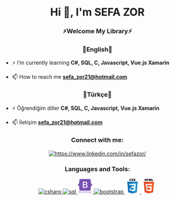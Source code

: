 <h1 align="center">Hi 👋, I'm SEFA ZOR</h1>
<h3 align="center">⚡Welcome My Library⚡</h3>



<h3 align="center">🔭English🔭</h3>

- ⚡ I’m currently learning **C#, SQL, C, Javascript, Vue.js Xamarin** 

- 📫 How to reach me **sefa_zor21@hotmail.com** 

<h3 align="center">🔭Türkçe🔭</h3>

- ⚡ Öğrendiğim diller **C#, SQL, C, Javascript, Vue.js Xamarin**  

- 📫 İletişim **sefa_zor21@hotmail.com**

<h3 align="center">Connect with me:</h3>
<p align="center">
<a href="https://www.linkedin.com/in/sefazor/" target="blank"><img align="center" src="https://cdn.jsdelivr.net/npm/simple-icons@3.0.1/icons/linkedin.svg" alt="https://www.linkedin.com/in/sefazor/" height="30" width="40" /></a>
</p>


<h3 align="center">Languages and Tools:</h3>
<p align="center"><a href="https://docs.microsoft.com/tr-tr/dotnet/csharp/" target="_blank"> <img src="https://cdn.worldvectorlogo.com/logos/c--4.svg" alt="csharp" width="40" height="40"/> </a><a href="https://www.microsoft.com/tr-tr/sql-server/sql-server-2019" target="_blank"> <img src="https://seeklogo.com/images/M/microsoft-sql-server-logo-96AF49E2B3-seeklogo.com.png" alt="sql" width="40" height="40"/><a href="https://getbootstrap.com" target="_blank"> <img src="https://raw.githubusercontent.com/devicons/devicon/master/icons/bootstrap/bootstrap-plain-wordmark.svg" alt="bootstrap" width="40" height="40"/><a href="https://www.javascript.com/" target="_blank"> <img src="https://seeklogo.com/images/J/javascript-js-logo-2949701702-seeklogo.com.png" alt="bootstrap" width="40" height="40"/> </a> <a href="https://www.w3schools.com/css/" target="_blank"> <img src="https://raw.githubusercontent.com/devicons/devicon/master/icons/css3/css3-original-wordmark.svg" alt="css3" width="40" height="40"/> </a><a href="https://www.w3.org/html/" target="_blank"> <img src="https://raw.githubusercontent.com/devicons/devicon/master/icons/html5/html5-original-wordmark.svg" alt="html5" width="40" height="40"/> </a>  </p>

